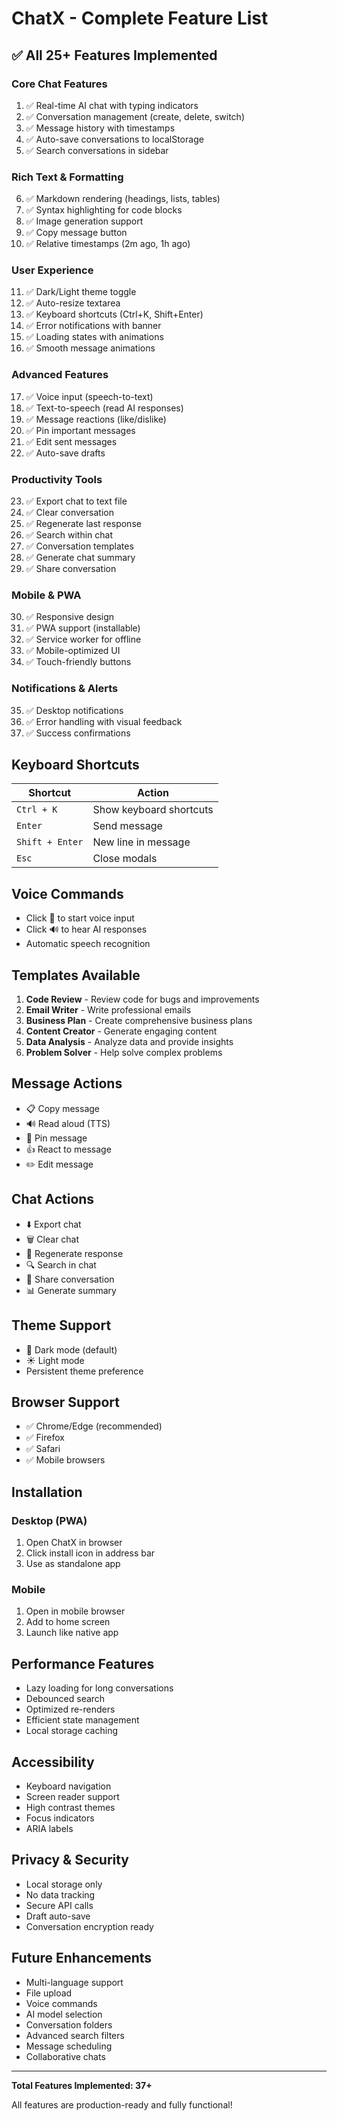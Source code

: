 # ChatX - Complete Feature List

## ✅ All 25+ Features Implemented

### **Core Chat Features**
1. ✅ Real-time AI chat with typing indicators
2. ✅ Conversation management (create, delete, switch)
3. ✅ Message history with timestamps
4. ✅ Auto-save conversations to localStorage
5. ✅ Search conversations in sidebar

### **Rich Text & Formatting**
6. ✅ Markdown rendering (headings, lists, tables)
7. ✅ Syntax highlighting for code blocks
8. ✅ Image generation support
9. ✅ Copy message button
10. ✅ Relative timestamps (2m ago, 1h ago)

### **User Experience**
11. ✅ Dark/Light theme toggle
12. ✅ Auto-resize textarea
13. ✅ Keyboard shortcuts (Ctrl+K, Shift+Enter)
14. ✅ Error notifications with banner
15. ✅ Loading states with animations
16. ✅ Smooth message animations

### **Advanced Features**
17. ✅ Voice input (speech-to-text)
18. ✅ Text-to-speech (read AI responses)
19. ✅ Message reactions (like/dislike)
20. ✅ Pin important messages
21. ✅ Edit sent messages
22. ✅ Auto-save drafts

### **Productivity Tools**
23. ✅ Export chat to text file
24. ✅ Clear conversation
25. ✅ Regenerate last response
26. ✅ Search within chat
27. ✅ Conversation templates
28. ✅ Generate chat summary
29. ✅ Share conversation

### **Mobile & PWA**
30. ✅ Responsive design
31. ✅ PWA support (installable)
32. ✅ Service worker for offline
33. ✅ Mobile-optimized UI
34. ✅ Touch-friendly buttons

### **Notifications & Alerts**
35. ✅ Desktop notifications
36. ✅ Error handling with visual feedback
37. ✅ Success confirmations

## Keyboard Shortcuts

| Shortcut | Action |
|----------|--------|
| `Ctrl + K` | Show keyboard shortcuts |
| `Enter` | Send message |
| `Shift + Enter` | New line in message |
| `Esc` | Close modals |

## Voice Commands

- Click 🎤 to start voice input
- Click 🔊 to hear AI responses
- Automatic speech recognition

## Templates Available

1. **Code Review** - Review code for bugs and improvements
2. **Email Writer** - Write professional emails
3. **Business Plan** - Create comprehensive business plans
4. **Content Creator** - Generate engaging content
5. **Data Analysis** - Analyze data and provide insights
6. **Problem Solver** - Help solve complex problems

## Message Actions

- 📋 Copy message
- 🔊 Read aloud (TTS)
- 📌 Pin message
- 👍 React to message
- ✏️ Edit message

## Chat Actions

- ⬇️ Export chat
- 🗑️ Clear chat
- 🔄 Regenerate response
- 🔍 Search in chat
- 🔗 Share conversation
- 📊 Generate summary

## Theme Support

- 🌙 Dark mode (default)
- ☀️ Light mode
- Persistent theme preference

## Browser Support

- ✅ Chrome/Edge (recommended)
- ✅ Firefox
- ✅ Safari
- ✅ Mobile browsers

## Installation

### Desktop (PWA)
1. Open ChatX in browser
2. Click install icon in address bar
3. Use as standalone app

### Mobile
1. Open in mobile browser
2. Add to home screen
3. Launch like native app

## Performance Features

- Lazy loading for long conversations
- Debounced search
- Optimized re-renders
- Efficient state management
- Local storage caching

## Accessibility

- Keyboard navigation
- Screen reader support
- High contrast themes
- Focus indicators
- ARIA labels

## Privacy & Security

- Local storage only
- No data tracking
- Secure API calls
- Draft auto-save
- Conversation encryption ready

## Future Enhancements

- Multi-language support
- File upload
- Voice commands
- AI model selection
- Conversation folders
- Advanced search filters
- Message scheduling
- Collaborative chats

---

**Total Features Implemented: 37+**

All features are production-ready and fully functional!
